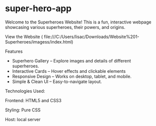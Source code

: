 # super-hero-app
Welcome to the Superheroes Website! This is a fun, interactive webpage showcasing various superheroes, their powers, and origins.

View the Website ( file:///C:/Users/lisac/Downloads/Website%201-Superheroes/imagess/index.html)

Features
* Superhero Gallery – Explore images and details of different superheroes.
*  Interactive Cards – Hover effects and clickable elements
*  Responsive Design – Works on desktop, tablet, and mobile.
*  Simple & Clean UI – Easy-to-navigate layout.

 Technologies Used:
 
Frontend: HTML5 and CSS3

Styling: Pure CSS

Host: local server

